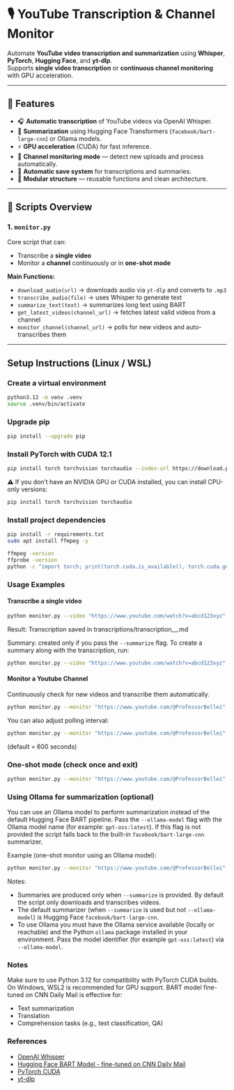 # 🎙️ YouTube Transcription & Channel Monitor

Automate **YouTube video transcription and summarization** using **Whisper**, **PyTorch**, **Hugging Face**, and **yt-dlp**.  
Supports **single video transcription** or **continuous channel monitoring** with GPU acceleration.

---

## 🚀 Features

- 🎧 **Automatic transcription** of YouTube videos via OpenAI Whisper.
- 🧠 **Summarization** using Hugging Face Transformers (`facebook/bart-large-cnn`) or Ollama models.
- ⚡ **GPU acceleration** (CUDA) for fast inference.
- 🔁 **Channel monitoring mode** — detect new uploads and process automatically.
- 🧩 **Automatic save system** for transcriptions and summaries.
- 🧱 **Modular structure** — reusable functions and clean architecture.

---
## 🧩 Scripts Overview

### 1. `monitor.py`
Core script that can:
- Transcribe a **single video**
- Monitor a **channel** continuously or in **one-shot mode**

**Main Functions:**
- `download_audio(url)` → downloads audio via `yt-dlp` and converts to `.mp3`
- `transcribe_audio(file)` → uses Whisper to generate text
- `summarize_text(text)` → summarizes long text using BART
- `get_latest_videos(channel_url)` → fetches latest valid videos from a channel
- `monitor_channel(channel_url)` → polls for new videos and auto-transcribes them

---

## Setup Instructions (Linux / WSL)

### Create a virtual environment
```bash
python3.12 -m venv .venv
source .venv/bin/activate
```

### Upgrade pip
```bash
pip install --upgrade pip

```
### Install PyTorch with CUDA 12.1
```bash
pip install torch torchvision torchaudio --index-url https://download.pytorch.org/whl/cu121

```
⚠️ If you don’t have an NVIDIA GPU or CUDA installed, you can install CPU-only versions:
```bash
pip install torch torchvision torchaudio

```
### Install project dependencies
```bash
pip install -r requirements.txt
sudo apt install ffmpeg -y

ffmpeg -version
ffprobe -version
python -c "import torch; print(torch.cuda.is_available(), torch.cuda.get_device_name(0) if torch.cuda.is_available() else 'CPU')"

```
### Usage Examples

#### Transcribe a single video
```bash
python monitor.py --video "https://www.youtube.com/watch?v=abcd123xyz"

```
Result:
Transcription saved in transcriptions/transcription_<videoid>_<timestamp>.md

Summary: created only if you pass the `--summarize` flag. To create a summary along with the transcription, run:
```bash
python monitor.py --video "https://www.youtube.com/watch?v=abcd123xyz" --summarize
```

#### Monitor a Youtube Channel
Continuously check for new videos and transcribe them automatically.
```bash
python monitor.py --monitor "https://www.youtube.com/@ProfessorBellei"
```
You can also adjust polling interval:
```bash
python monitor.py --monitor "https://www.youtube.com/@ProfessorBellei" --poll-interval 900
```
(default = 600 seconds)

### One-shot mode (check once and exit)
```bash
python monitor.py --monitor "https://www.youtube.com/@ProfessorBellei" --once
```


### Using Ollama for summarization (optional)

You can use an Ollama model to perform summarization instead of the default Hugging Face BART pipeline. Pass the `--ollama-model` flag with the Ollama model name (for example: `gpt-oss:latest`). If this flag is not provided the script falls back to the built-in `facebook/bart-large-cnn` summarizer.

Example (one-shot monitor using an Ollama model):
```bash
python monitor.py --monitor "https://www.youtube.com/@ProfessorBellei" --once --summarize --ollama-model "gpt-oss:latest"
```

Notes:
- Summaries are produced only when `--summarize` is provided. By default the script only downloads and transcribes videos.
- The default summarizer (when `--summarize` is used but not `--ollama-model`) is Hugging Face `facebook/bart-large-cnn`.
- To use Ollama you must have the Ollama service available (locally or reachable) and the Python `ollama` package installed in your environment. Pass the model identifier (for example `gpt-oss:latest`) via `--ollama-model`.



### Notes

Make sure to use Python 3.12 for compatibility with PyTorch CUDA builds.
On Windows, WSL2 is recommended for GPU support.
BART model fine-tuned on CNN Daily Mail is effective for:
* Text summarization
* Translation
* Comprehension tasks (e.g., text classification, QA)

### References
* [OpenAI Whisper](https://github.com/openai/whisper)
* [Hugging Face BART Model - fine-tuned on CNN Daily Mail](https://huggingface.co/facebook/bart-large-cnn)
* [PyTorch CUDA](https://pytorch.org/get-started/locally/)
* [yt-dlp](https://github.com/yt-dlp/yt-dlp)